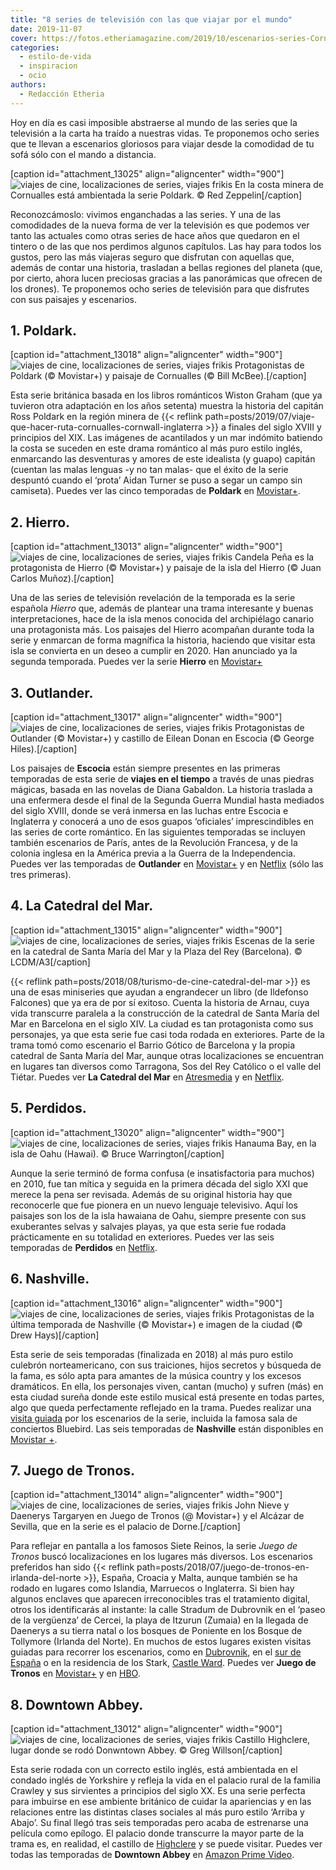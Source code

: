 ```yaml
---
title: "8 series de televisión con las que viajar por el mundo"
date: 2019-11-07
cover: https://fotos.etheriamagazine.com/2019/10/escenarios-series-Cornualles-Poldark.jpg
categories: 
  - estilo-de-vida
  - inspiracion
  - ocio
authors: 
  - Redacción Etheria
---
```


Hoy en día es casi imposible abstraerse al mundo de las series que la televisión a la 
carta ha traído a nuestras vidas. Te proponemos ocho series que te llevan a escenarios 
gloriosos para viajar desde la comodidad de tu sofá sólo con el mando a distancia. 

\[caption id="attachment\_13025" align="aligncenter" width="900"\]![viajes de cine, localizaciones de series, viajes frikis](https://fotos.etheriamagazine.com/2019/10/escenarios-series-Cornualles-Poldark.jpg "En la costa minera de Cornualles está ambientada la serie Poldark. © Red Zeppelin") En la costa minera de Cornualles está ambientada la serie Poldark. © Red Zeppelin\[/caption\]

Reconozcámoslo: vivimos enganchadas a las series. Y una de las comodidades de la nueva forma de ver la televisión es que podemos ver tanto las actuales como otras series de hace años que quedaron en el tintero o de las que nos perdimos algunos capítulos. Las hay para todos los gustos, pero las más viajeras seguro que disfrutan con aquellas que, además de contar una historia, trasladan a bellas regiones del planeta (que, por cierto, ahora lucen preciosas gracias a las panorámicas que ofrecen de los drones). Te proponemos ocho series de televisión para que disfrutes con sus paisajes y escenarios.

## 1\. Poldark.

\[caption id="attachment\_13018" align="aligncenter" width="900"\]![viajes de cine, localizaciones de series, viajes frikis](https://fotos.etheriamagazine.com/2019/10/Escenarios-series-Poldark.jpg "Protagonistas de Poldark (© Movistar+) y paisaje de Cornualles (© Bill McBee).") Protagonistas de Poldark (© Movistar+) y paisaje de Cornualles (© Bill McBee).\[/caption\]

Esta serie británica basada en los libros románticos Wiston Graham (que ya tuvieron otra adaptación en los años setenta) muestra la historia del capitán Ross Poldark en la región minera de {{< reflink path=posts/2019/07/viaje-que-hacer-ruta-cornualles-cornwall-inglaterra >}} a finales del siglo XVIII y principios del XIX. Las imágenes de acantilados y un mar indómito batiendo la costa se suceden en este drama romántico al más puro estilo inglés, enmarcando las desventuras y amores de este idealista (y guapo) capitán (cuentan las malas lenguas -y no tan malas- que el éxito de la serie despuntó cuando el ‘prota’ Aidan Turner se puso a segar un campo sin camiseta). Puedes ver las cinco temporadas de **Poldark** en [Movistar+](https://ver.movistarplus.es).

## 2\. Hierro.

\[caption id="attachment\_13013" align="aligncenter" width="900"\]![viajes de cine, localizaciones de series, viajes frikis](https://fotos.etheriamagazine.com/2019/10/Escenarios-series-El-Hierro.jpg "Candela Peña es la protagonista de Hierro (© Movistar+) y paisaje de la isla del Hierro (© Juan Carlos Muñoz).") Candela Peña es la protagonista de Hierro (© Movistar+) y paisaje de la isla del Hierro (© Juan Carlos Muñoz).\[/caption\]

Una de las series de televisión revelación de la temporada es la serie española _Hierro_ que, además de plantear una trama interesante y buenas interpretaciones, hace de la isla menos conocida del archipiélago canario una protagonista más. Los paisajes del Hierro acompañan durante toda la serie y enmarcan de forma magnífica la historia, haciendo que visitar esta isla se convierta en un deseo a cumplir en 2020. Han anunciado ya la segunda temporada. Puedes ver la serie **Hierro** en [Movistar+](https://ver.movistarplus.es)

## 3\. Outlander.

\[caption id="attachment\_13017" align="aligncenter" width="900"\]![viajes de cine, localizaciones de series, viajes frikis](https://fotos.etheriamagazine.com/2019/10/Escenarios-series-Outlander-escocia.jpg "Protagonistas de Outlander (© Movistar+) y castillo de Eilean Donan en Escocia (© George Hiles).") Protagonistas de Outlander (© Movistar+) y castillo de Eilean Donan en Escocia (© George Hiles).\[/caption\]

Los paisajes de **Escocia** están siempre presentes en las primeras temporadas de esta serie de **viajes en el tiempo** a través de unas piedras mágicas, basada en las novelas de Diana Gabaldon. La historia traslada a una enfermera desde el final de la Segunda Guerra Mundial hasta mediados del siglo XVIII, donde se verá inmersa en las luchas entre Escocia e Inglaterra y conocerá a uno de esos guapos ‘oficiales’ imprescindibles en las series de corte romántico. En las siguientes temporadas se incluyen también escenarios de París, antes de la Revolución Francesa, y de la colonia inglesa en la América previa a la Guerra de la Independencia. Puedes ver las temporadas de **Outlander** en [Movistar+](https://ver.movistarplus.es) y en [Netflix](https://www.netflix.com/es/) (sólo las tres primeras).

## 4\. La Catedral del Mar.

\[caption id="attachment\_13015" align="aligncenter" width="900"\]![viajes de cine, localizaciones de series, viajes frikis](https://fotos.etheriamagazine.com/2019/10/Escenarios-series-la-catedral-del-mar-Barcelona.jpg "Escenas de la serie en la catedral de Santa María del Mar y la Plaza del Rey (Barcelona).") Escenas de la serie en la catedral de Santa María del Mar y la Plaza del Rey (Barcelona). © LCDM/A3\[/caption\]

{{< reflink path=posts/2018/08/turismo-de-cine-catedral-del-mar >}} es una de esas miniseries que ayudan a engrandecer un libro (de Ildefonso Falcones) que ya era de por sí exitoso. Cuenta la historia de Arnau, cuya vida transcurre paralela a la construcción de la catedral de Santa María del Mar en Barcelona en el siglo XIV. La ciudad es tan protagonista como sus personajes, ya que esta serie fue casi toda rodada en exteriores. Parte de la trama tomó como escenario el Barrio Gótico de Barcelona y la propia catedral de Santa María del Mar, aunque otras localizaciones se encuentran en lugares tan diversos como Tarragona, Sos del Rey Católico o el valle del Tiétar. Puedes ver **La Catedral del Mar** en [Atresmedia](https://www.atresplayer.com) y en [Netflix](https://www.netflix.com/es/).

## 5\. Perdidos.

\[caption id="attachment\_13020" align="aligncenter" width="900"\]![viajes de cine, localizaciones de series, viajes frikis](https://fotos.etheriamagazine.com/2019/10/Escenarios-series-Perdidos-Hawai.jpg "Hanauma Bay, en la isla de Oahu (Hawai).") Hanauma Bay, en la isla de Oahu (Hawai). © Bruce Warrington\[/caption\]

Aunque la serie terminó de forma confusa (e insatisfactoria para muchos) en 2010, fue tan mítica y seguida en la primera década del siglo XXI que merece la pena ser revisada. Además de su original historia hay que reconocerle que fue pionera en un nuevo lenguaje televisivo. Aquí los paisajes son los de la isla hawaiana de Oahu, siempre presente con sus exuberantes selvas y salvajes playas, ya que esta serie fue rodada prácticamente en su totalidad en exteriores. Puedes ver las seis temporadas de **Perdidos** en [Netflix](https://www.netflix.com/es/).

## 6\. Nashville.

\[caption id="attachment\_13016" align="aligncenter" width="900"\]![viajes de cine, localizaciones de series, viajes frikis](https://fotos.etheriamagazine.com/2019/10/Escenarios-series-Nashville.jpg "Protagonistas de la última temporada de Nashville (© Movistar+) e imagen de la ciudad (© Drew Hays)") Protagonistas de la última temporada de Nashville (© Movistar+) e imagen de la ciudad (© Drew Hays)\[/caption\]

Esta serie de seis temporadas (finalizada en 2018) al más puro estilo culebrón norteamericano, con sus traiciones, hijos secretos y búsqueda de la fama, es sólo apta para amantes de la música country y los excesos dramáticos. En ella, los personajes viven, cantan (mucho) y sufren (más) en esta ciudad sureña donde este estilo musical está presente en todas partes, algo que queda perfectamente reflejado en la trama. Puedes realizar una [visita guiada](https://www.getyourguide.es/nashville-l1279/nashville-descubre-los-lugares-de-la-famosa-serie-de-tv-t106426/) por los escenarios de la serie, incluida la famosa sala de conciertos Bluebird. Las seis temporadas de **Nashville** están disponibles en [Movistar +](https://ver.movistarplus.es).

## 7\. Juego de Tronos.

\[caption id="attachment\_13014" align="aligncenter" width="900"\]![viajes de cine, localizaciones de series, viajes frikis](https://fotos.etheriamagazine.com/2019/10/Escenarios-series-Juego-de-Tronos.jpg "John Nieve y Daenerys Targaryen en Juego de Tronos (@ Movistar+) y el Alcázar de Sevilla, que en la serie es el palacio de Dorne.") John Nieve y Daenerys Targaryen en Juego de Tronos (@ Movistar+) y el Alcázar de Sevilla, que en la serie es el palacio de Dorne.\[/caption\]

Para reflejar en pantalla a los famosos Siete Reinos, la serie _Juego de Tronos_ buscó localizaciones en los lugares más diversos. Los escenarios preferidos han sido {{< reflink path=posts/2018/07/juego-de-tronos-en-irlanda-del-norte >}}, España, Croacia y Malta, aunque también se ha rodado en lugares como Islandia, Marruecos o Inglaterra. Si bien hay algunos enclaves que aparecen irreconocibles tras el tratamiento digital, otros los identificarás al instante: la calle Stradum de Dubrovnik en el ‘paseo de la vergüenza’ de Cercei, la playa de Itzurun (Zumaia) en la llegada de Daenerys a su tierra natal o los bosques de Poniente en los Bosque de Tollymore (Irlanda del Norte). En muchos de estos lugares existen visitas guiadas para recorrer los escenarios, como en [Dubrovnik](https://www.getyourguide.es/s/?partner_id=IQMVMN8&utm_medium=online_publisher&utm_source=ab_internet_networks_2008_sl&currency=EUR&q=Dubrovnik&et=62077), en el [sur de España](https://www.logitravel.com/circuitos/sur-de-espana-ruta-de-juego-de-tronos-26738234.html) o en la residencia de los Stark, [Castle Ward](http://www.gameofthrones-winterfelltours.com). Puedes ver **Juego de Tronos** en [Movistar+](https://ver.movistarplus.es) y en [HBO](https://es.hboespana.com).

## 8\. Downtown Abbey.

\[caption id="attachment\_13012" align="aligncenter" width="900"\]![viajes de cine, localizaciones de series, viajes frikis](https://fotos.etheriamagazine.com/2019/10/Escenarios-series-Downtown-Abbey.jpg "Castillo Highclere, lugar donde se rodó Donwntown Abbey. © Greg Willson") Castillo Highclere, lugar donde se rodó Donwntown Abbey. © Greg Willson\[/caption\]

Esta serie rodada con un correcto estilo inglés, está ambientada en el condado inglés de Yorkshire y refleja la vida en el palacio rural de la familia Crawley y sus sirvientes a principios del siglo XX. Es una serie perfecta para imbuirse en ese ambiente británico de cuidar la apariencias y en las relaciones entre las distintas clases sociales al más puro estilo ‘Arriba y Abajo’. Su final llegó tras seis temporadas pero acaba de estrenarse una película como epílogo. El palacio donde transcurre la mayor parte de la trama es, en realidad, el castillo de [Highclere](https://www.highclerecastle.co.uk) y se puede visitar. Puedes ver todas las temporadas de **Downtown Abbey** en [Amazon Prime Video](https://www.primevideo.com).
